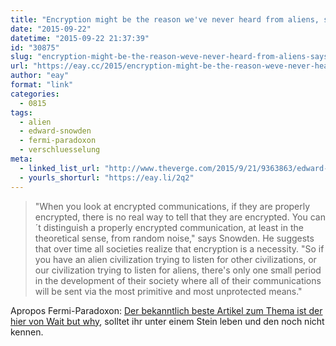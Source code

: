 ```yaml
---
title: "Encryption might be the reason we've never heard from aliens, says Snowden"
date: "2015-09-22"
datetime: "2015-09-22 21:37:39"
id: "30875"
slug: "encryption-might-be-the-reason-weve-never-heard-from-aliens-says-snowden"
url: "https://eay.cc/2015/encryption-might-be-the-reason-weve-never-heard-from-aliens-says-snowden/"
author: "eay"
format: "link"
categories:
  - 0815
tags:
  - alien
  - edward-snowden
  - fermi-paradoxon
  - verschluesselung
meta:
  - linked_list_url: "http://www.theverge.com/2015/9/21/9363863/edward-snowden-alien-encryption"
  - yourls_shorturl: "https://eay.li/2q2"
---
```


> "When you look at encrypted communications, if they are properly encrypted, there is no real way to tell that they are encrypted. You can´t distinguish a properly encrypted communication, at least in the theoretical sense, from random noise," says Snowden. He suggests that over time all societies realize that encryption is a necessity. "So if you have an alien civilization trying to listen for other civilizations, or our civilization trying to listen for aliens, there's only one small period in the development of their society where all of their communications will be sent via the most primitive and most unprotected means."

Apropos Fermi-Paradoxon: [Der bekanntlich beste Artikel zum Thema ist der hier von Wait but why](http://waitbutwhy.com/2014/05/fermi-paradox.html), solltet ihr unter einem Stein leben und den noch nicht kennen.
